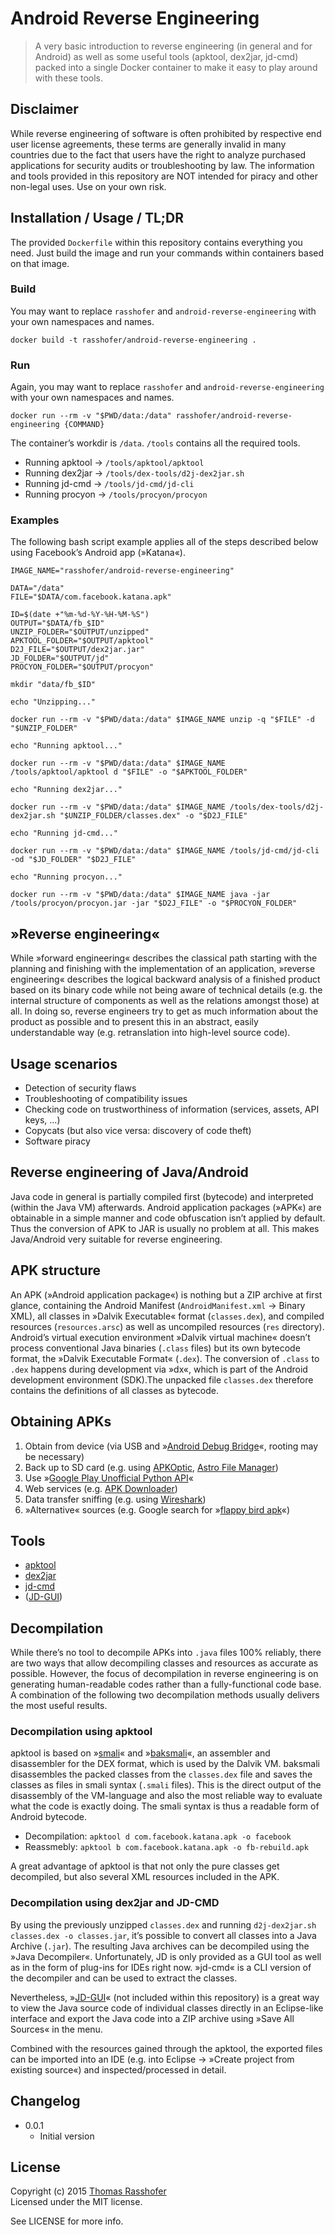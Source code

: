 # Android Reverse Engineering

> A very basic introduction to reverse engineering (in general and for Android) as well as some useful tools (apktool, dex2jar, jd-cmd) packed into a single Docker container to make it easy to play around with these tools.

## Disclaimer

While reverse engineering of software is often prohibited by respective end user license agreements, these terms are generally invalid in many countries due to the fact that users have the right to analyze purchased applications for security audits or troubleshooting by law. The information and tools provided in this repository are NOT intended for piracy and other non-legal uses. Use on your own risk.

## Installation / Usage / TL;DR

The provided `Dockerfile` within this repository contains everything you need. Just build the image and run your commands within containers based on that image.

### Build

You may want to replace `rasshofer` and `android-reverse-engineering` with your own namespaces and names.

```shell
docker build -t rasshofer/android-reverse-engineering .
```

### Run

Again, you may want to replace `rasshofer` and `android-reverse-engineering` with your own namespaces and names.

```shell
docker run --rm -v "$PWD/data:/data" rasshofer/android-reverse-engineering {COMMAND}
```

The container’s workdir is `/data`. `/tools` contains all the required tools.

- Running apktool → `/tools/apktool/apktool`
- Running dex2jar → `/tools/dex-tools/d2j-dex2jar.sh`
- Running jd-cmd → `/tools/jd-cmd/jd-cli`
- Running procyon → `/tools/procyon/procyon`

### Examples

The following bash script example applies all of the steps described below using Facebook’s Android app (»Katana«).

```shell
IMAGE_NAME="rasshofer/android-reverse-engineering"

DATA="/data"
FILE="$DATA/com.facebook.katana.apk"

ID=$(date +"%m-%d-%Y-%H-%M-%S")
OUTPUT="$DATA/fb_$ID"
UNZIP_FOLDER="$OUTPUT/unzipped"
APKTOOL_FOLDER="$OUTPUT/apktool"
D2J_FILE="$OUTPUT/dex2jar.jar"
JD_FOLDER="$OUTPUT/jd"
PROCYON_FOLDER="$OUTPUT/procyon"

mkdir "data/fb_$ID"

echo "Unzipping..."

docker run --rm -v "$PWD/data:/data" $IMAGE_NAME unzip -q "$FILE" -d "$UNZIP_FOLDER"

echo "Running apktool..."

docker run --rm -v "$PWD/data:/data" $IMAGE_NAME /tools/apktool/apktool d "$FILE" -o "$APKTOOL_FOLDER"

echo "Running dex2jar..."

docker run --rm -v "$PWD/data:/data" $IMAGE_NAME /tools/dex-tools/d2j-dex2jar.sh "$UNZIP_FOLDER/classes.dex" -o "$D2J_FILE"

echo "Running jd-cmd..."

docker run --rm -v "$PWD/data:/data" $IMAGE_NAME /tools/jd-cmd/jd-cli -od "$JD_FOLDER" "$D2J_FILE"

echo "Running procyon..."

docker run --rm -v "$PWD/data:/data" $IMAGE_NAME java -jar /tools/procyon/procyon.jar -jar "$D2J_FILE" -o "$PROCYON_FOLDER"
```

## »Reverse engineering«

While »forward engineering« describes the classical path starting with the planning and finishing with the implementation of an application, »reverse engineering« describes the logical backward analysis of a finished product based on its binary code while not being aware of technical details (e.g. the internal structure of components as well as the relations amongst those) at all. In doing so, reverse engineers try to get as much information about the product as possible and to present this in an abstract, easily understandable way (e.g. retranslation into high-level source code).

## Usage scenarios

- Detection of security flaws
- Troubleshooting of compatibility issues
- Checking code on trustworthiness of information (services, assets, API keys, ...)
- Copycats (but also vice versa: discovery of code theft)
- Software piracy

## Reverse engineering of Java/Android

Java code in general is partially compiled first (bytecode) and interpreted (within the Java VM) afterwards. Android application packages (»APK«) are obtainable in a simple manner and code obfuscation isn’t applied by default. Thus the conversion of APK to JAR is usually no problem at all. This makes Java/Android very suitable for reverse engineering.

## APK structure

An APK (»Android application package«) is nothing but a ZIP archive at first glance, containing the Android Manifest (`AndroidManifest.xml` → Binary XML), all classes in »Dalvik Executable« format (`classes.dex`), and compiled resources (`resources.arsc`) as well as uncompiled resources (`res` directory). Android’s virtual execution environment »Dalvik virtual machine« doesn’t process conventional Java binaries (`.class` files) but its own bytecode format, the »Dalvik Executable Format« (`.dex`). The conversion of `.class` to `.dex` happens during development via »dx«, which is part of the Android development environment (SDK).The unpacked file `classes.dex` therefore contains the definitions of all classes as bytecode.

## Obtaining APKs

1. Obtain from device (via USB and »[Android Debug Bridge](http://developer.android.com/tools/help/adb.html)«, rooting may be necessary)
2. Back up to SD card (e.g. using [APKOptic](https://play.google.com/store/apps/details?id=com.mlst.appmanager), [Astro File Manager](https://play.google.com/store/apps/details?id=com.metago.astro))
3. Use »[Google Play Unofficial Python API](https://github.com/egirault/googleplay-api)«
4. Web services (e.g. [APK Downloader](http://apps.evozi.com/apk-downloader/))
5. Data transfer sniffing (e.g. using [Wireshark](http://www.wireshark.org/))
6. »Alternative« sources (e.g. Google search for »[flappy bird apk](https://www.google.com/search?q=flappy+bird+apk)«)

## Tools

- [apktool](http://ibotpeaches.github.io/Apktool/)
- [dex2jar](https://github.com/pxb1988/dex2jar)
- [jd-cmd](https://github.com/kwart/jd-cmd)
- ([JD-GUI](http://jd.benow.ca/))

## Decompilation

While there’s no tool to decompile APKs into `.java` files 100% reliably, there are two ways that allow decompiling classes and resources as accurate as possible. However, the focus of decompilation in reverse engineering is on generating human-readable codes rather than a fully-functional code base. A combination of the following two decompilation methods usually delivers the most useful results.

### Decompilation using apktool

apktool is based on »[smali](https://github.com/JesusFreke/smali)« and »[baksmali](https://github.com/JesusFreke/smali)«, an assembler and disassembler for the DEX format, which is used by the Dalvik VM. baksmali disassembles the packed classes from the `classes.dex` file and saves the classes as files in smali syntax (`.smali` files). This is the direct output of the disassembly of the VM-language and also the most reliable way to evaluate what the code is exactly doing. The smali syntax is thus a readable form of Android bytecode.

- Decompilation: `apktool d com.facebook.katana.apk -o facebook`
- Reassmebly: `apktool b com.facebook.katana.apk -o fb-rebuild.apk`

A great advantage of apktool is that not only the pure classes get decompiled, but also several XML resources included in the APK.

### Decompilation using dex2jar and JD-CMD

By using the previously unzipped `classes.dex` and running `d2j-dex2jar.sh classes.dex -o classes.jar`, it’s possible to convert all classes into a Java Archive (`.jar`). The resulting Java archives can be decompiled using the »Java Decompiler«. Unfortunately, JD is only provided as a GUI tool as well as in the form of plug-ins for IDEs right now. »jd-cmd« is a CLI version of the decompiler and can be used to extract the classes.

Nevertheless, »[JD-GUI](http://jd.benow.ca/)« (not included within this repository) is a great way to view the Java source code of individual classes directly in an Eclipse-like interface and export the Java code into a ZIP archive using »Save All Sources« in the menu.

Combined with the resources gained through the apktool, the exported files can be imported into an IDE (e.g. into Eclipse → »Create project from existing source«) and inspected/processed in detail.

## Changelog

* 0.0.1
  * Initial version

## License

Copyright (c) 2015 [Thomas Rasshofer](http://thomasrasshofer.com/)  
Licensed under the MIT license.

See LICENSE for more info.
